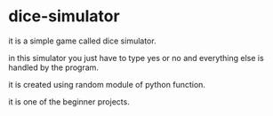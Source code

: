 # dice-simulator
it is a simple game called dice simulator.

in this simulator you just have to type yes or no and everything else is handled by the program.

it is created using random module of python function.

it is one of the beginner projects.
